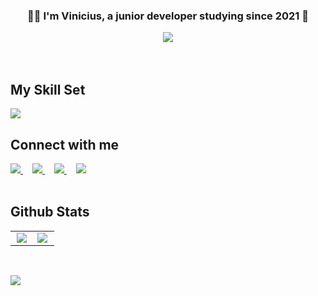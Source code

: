### <div align="center"> 👨‍💻 I'm Vinicius, a junior developer studying since 2021 🚀 </div>  
<div align="center" style="text-align: center;">
  <img src="https://komarev.com/ghpvc/?username=ViniciusS4ntos&&style=for-the-badge" align="center" />
</div>

<br />
<br />  

## My Skill Set  
<img src="https://skillicons.dev/icons?i=java,python,html,css,javascript,mysql,git,powershell,kali,linux,windows" />

<br />  

## Connect with me  
<a href="https://github.com/ViniciusS4ntos" target="_blank" style="margin-right: 15px;">
  <img src="https://skillicons.dev/icons?i=github" />
</a>
<a href="https://www.linkedin.com/in/edson-vinicius-685a90302" target="_blank" style="margin-right: 15px;">
  <img src="https://skillicons.dev/icons?i=linkedin" />
</a>
<a href="https://www.instagram.com/viniftx.c" target="_blank" style="margin-right: 15px;">
  <img src="https://skillicons.dev/icons?i=instagram" />
</a>
<a href="https://discord.com/users/mikeispro.me" target="_blank" style="margin-right: 15px;">
  <img src="https://skillicons.dev/icons?i=discord" />
</a> 

<br />
<br />  

## Github Stats  
<table>
  <tr>
    <td valign="top" width="50%">
      <div align="center">
        <img src="https://github-readme-stats.vercel.app/api?username=ViniciusS4ntos&show_icons=true&count_private=true&hide_border=true&theme=dark" align="center" />
      </div>
    </td>
    <td valign="top" width="50%">
      <img src="https://github-readme-stats.vercel.app/api/top-langs/?username=ViniciusS4ntos&hide_border=true&layout=compact&theme=dark" align="left" />
    </td>
  </tr>
</table>  
<br/> 

<!--- tracker --->
![](https://hit.yhype.me/github/profile?user_id=96895505)
